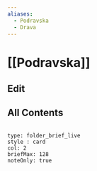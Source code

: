 ```yaml
---
aliases:
  - Podravska
  - Drava
---
```

# [[Podravska]] 

## Edit

## All Contents

```folderv
```

```ccard
type: folder_brief_live
style : card
col: 2
briefMax: 128
noteOnly: true
```
